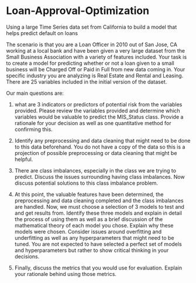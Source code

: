 # Loan-Approval-Optimization
Using a large Time Series data set from California to build a model that helps predict default on loans

The scenario is that you are a Loan Officer in 2010 out of San Jose, CA working at a local bank and have been given a very large dataset from the Small Business Association with a variety of features included. Your task is to create a model for predicting whether or not a loan given to a small business will be Charged Off or Paid in Full from new data coming in. Your specific industry you are analyzing is Real Estate and Rental and Leasing. There are 25 variables included in the initial version of the dataset.

Our main questions are:

1. what are 3 indicators or predictors of potential risk from the variables provided. Please review the variables provided and determine which variables would be valuable to predict the MIS_Status class. Provide a rationale for your decision as well as one quantitative method for confirming this. 

2. Identify any preprocessing and data cleaning that might need to be done to this data beforehand. You do not have a copy of the data so this is a projection of possible preprocessing or data cleaning that might be helpful. 

3. There are class imbalances, especially in the class we are trying to predict. Discuss the issues surrounding having class imbalances. Now discuss potential solutions to this class imbalance problem. 

4. At this point, the valuable features have been determined, the preprocessing and data cleaning completed and the class imbalances are handled. Now, we must choose a selection of 3 models to test and and get results from. Identify these three models and explain in detail the process of using them as well as a brief discussion of the mathematical theory of each model you chose. Explain why these models were chosen. Consider issues around overfitting and underfitting as well as any hyperparameters that might need to be tuned. You are not expected to have selected a perfect set of models and hyperparameters but rather to show critical thinking in your decisions. 

5. Finally, discuss the metrics that you would use for evaluation. Explain your rationale behind using those metrics. 
